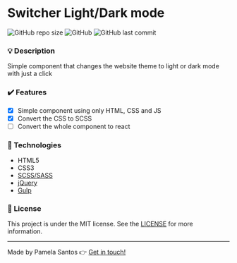# Switcher Light/Dark mode
![GitHub repo size](https://img.shields.io/github/repo-size/pamelasantoss/switcher-dark-light-mode?style=for-the-badge)
![GitHub](https://img.shields.io/github/license/pamelasantoss/switcher-dark-light-mode?color=%23387fc6&style=for-the-badge)
![GitHub last commit](https://img.shields.io/github/last-commit/pamelasantoss/switcher-dark-light-mode?color=%23387fc6&style=for-the-badge)

### :bulb: Description
Simple component that changes the website theme to light or dark mode with just a click

### :heavy_check_mark: Features
 - [x] Simple component using only HTML, CSS and JS
 - [x] Convert the CSS to SCSS
 - [ ] Convert the whole component to react 

### :rocket: Technologies
 - HTML5
 - CSS3
 - [SCSS/SASS](https://sass-lang.com/)
 - [jQuery](https://jquery.com/)
 - [Gulp](https://gulpjs.com/docs/en/getting-started/quick-start/)

### :memo: License
This project is under the MIT license. See the [LICENSE](https://github.com/pamelasantoss/switcher-dark-light-mode/blob/main/LICENSE) for more information.

---

Made by Pamela Santos :point_right: [Get in touch!](https://www.pamesantos.com.br/)
